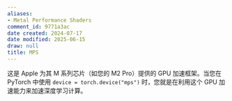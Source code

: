 ```yaml
---
aliases:
- Metal Performance Shaders
comment_id: 9771a3ac
date created: 2024-07-17
date modified: 2025-06-15
draw: null
title: MPS
---
```

这是 Apple 为其 M 系列芯片（如您的 M2 Pro）提供的 GPU 加速框架。当您在 PyTorch 中使用 `device = torch.device("mps")` 时，您就是在利用这个 GPU 加速能力来加速深度学习计算。
